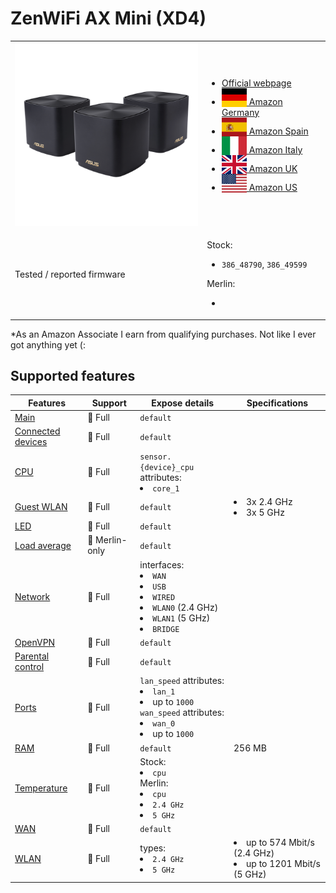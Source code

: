 # ZenWiFi AX Mini (XD4)

<table>
<tr><td><img src="/devices/ZenWiFiAXMini(XD4).png" width="300"></td><td>

- [Official webpage](https://www.asus.com/networking-iot-servers/whole-home-mesh-wifi-system/zenwifi-wifi-systems/asus-zenwifi-ax-mini-xd4/)
- [<img src="/flags/de.svg" height="30" style="vertical-align:bottom;" alt="Germany"> Amazon Germany](https://amzn.to/3UG4vjC)
- [<img src="/flags/es.svg" height="30" style="vertical-align:bottom;" alt="Spain"> Amazon Spain](https://amzn.to/3hsG5Lt)
- [<img src="/flags/it.svg" height="30" style="vertical-align:bottom;" alt="Italy"> Amazon Italy](https://amzn.to/3ULO6d6)
- [<img src="/flags/gb.svg" height="30" style="vertical-align:bottom;" alt="UK"> Amazon UK](https://amzn.to/3g33gvI)
- [<img src="/flags/us.svg" height="30" style="vertical-align:bottom;" alt="USA"> Amazon US](https://amzn.to/3XbF6Qv)
</td></tr>
<tr><td>Tested / reported firmware</td><td>

Stock:
- `386_48790`, `386_49599`

Merlin:
- ` `
</td></tr>
</table>

*As an Amazon Associate I earn from qualifying purchases. Not like I ever got anything yet (:

## Supported features

|Features|Support|Expose details|Specifications|
|--------|-------|--------------|--------------|
|[Main](/features/0_main.md)|:green_heart: Full|`default`|
|[Connected devices](/features/connected-devices.md)|:green_heart: Full|`default`|
|[CPU](/features/cpu.md)|:green_heart: Full|`sensor.{device}_cpu` attributes:<li>`core_1`</li>||
|[Guest WLAN](/features/guest-wlan.md)|:green_heart: Full|`default`|<li>3x 2.4 GHz</li><li>3x 5 GHz</li>|
|[LED](/features/led.md)|:green_heart: Full|`default`|
|[Load average](/features/load-average.md)|:yellow_heart: Merlin-only|`default`|
|[Network](/features/network.md)|:green_heart: Full|interfaces:<li>`WAN`</li><li>`USB`</li><li>`WIRED`</li><li>`WLAN0` (2.4 GHz)</li><li>`WLAN1` (5 GHz)</li><li>`BRIDGE`</li>|
|[OpenVPN](/features/openvpn.md)|:green_heart: Full|`default`|
|[Parental control](/features/parental-control.md)|:green_heart: Full|`default`|
|[Ports](/features/ports.md)|:green_heart: Full|`lan_speed` attributes:<li>`lan_1`</li><li>up to `1000`</li>`wan_speed` attributes:<li>`wan_0`</li><li>up to `1000`</li>||
|[RAM](/features/ram.md)|:green_heart: Full|`default`|256 MB|
|[Temperature](/features/temperature.md)|:green_heart: Full|Stock:<li>`cpu`</li>Merlin:<li>`cpu`</li><li>`2.4 GHz`</li><li>`5 GHz`</li>|
|[WAN](/features/wan.md)|:green_heart: Full|`default`||
|[WLAN](/features/wlan.md)|:green_heart: Full|types:<li>`2.4 GHz`</li><li>`5 GHz`</li>|<li>up to 574 Mbit/s (2.4 GHz)</li><li>up to 1201 Mbit/s (5 GHz)</li>|
